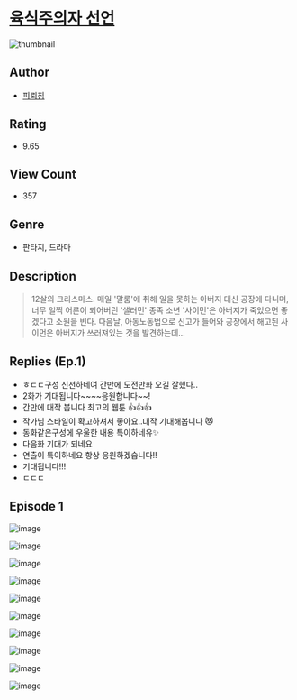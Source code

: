 # [육식주의자 선언](https://comic.naver.com/challenge/list?titleId=811155)
![thumbnail](https://image-comic.pstatic.net/user_contents_data/challenge_comic/2023/05/25/367216/upload_7377565999332537909_480x623.jpeg)

## Author
- [피뢰침](https://comic.naver.com/artistTitle?id=367216)

## Rating
- 9.65

## View Count
- 357

## Genre
- 판타지, 드라마

## Description
> 12살의 크리스마스. 매일 '말룸'에 취해 일을 못하는 아버지 대신 공장에 다니며, 너무 일찍 어른이 되어버린 '샐러먼' 종족 소년 '사이먼'은 아버지가 죽었으면 좋겠다고 소원을 빈다. 다음날, 아동노동법으로 신고가 들어와 공장에서 해고된 사이먼은 아버지가 쓰러져있는 것을 발견하는데...

## Replies (Ep.1)
- ㅎㄷㄷ구성 신선하네여 간만에 도전만화 오길 잘했다..
- 2화가 기대됩니다~~~~응원합니다~~!
- 간만에 대작 봅니다 최고의 웹툰 👍👍👍
- 작가님 스타일이 확고하셔서 좋아요..대작 기대해봅니다 😻
- 동화같은구성에 우울한 내용 특이하네유✨
- 다음화 기대가 되네요
- 연출이 특이하네요 항상 응원하겠습니다!!
- 기대됩니다!!!
- ㄷㄷㄷ

## Episode 1
![image](https://image-comic.pstatic.net/user_contents_data/challenge_comic/2023/05/25/367216/upload_3905574592440187234.jpeg)

![image](https://image-comic.pstatic.net/user_contents_data/challenge_comic/2023/05/25/367216/upload_3905805280284850482.jpeg)

![image](https://image-comic.pstatic.net/user_contents_data/challenge_comic/2023/05/25/367216/upload_7089904286198477111.jpeg)

![image](https://image-comic.pstatic.net/user_contents_data/challenge_comic/2023/05/25/367216/upload_7162183989269324600.jpeg)

![image](https://image-comic.pstatic.net/user_contents_data/challenge_comic/2023/05/25/367216/upload_7221020850239058227.jpeg)

![image](https://image-comic.pstatic.net/user_contents_data/challenge_comic/2023/05/25/367216/upload_7305178591198918500.jpeg)

![image](https://image-comic.pstatic.net/user_contents_data/challenge_comic/2023/05/25/367216/upload_3486968315127542068.jpeg)

![image](https://image-comic.pstatic.net/user_contents_data/challenge_comic/2023/05/25/367216/upload_3763146953721984308.jpeg)

![image](https://image-comic.pstatic.net/user_contents_data/challenge_comic/2023/05/25/367216/upload_7234578940234851127.jpeg)

![image](https://image-comic.pstatic.net/user_contents_data/challenge_comic/2023/05/25/367216/upload_7306304666394048609.jpeg)
